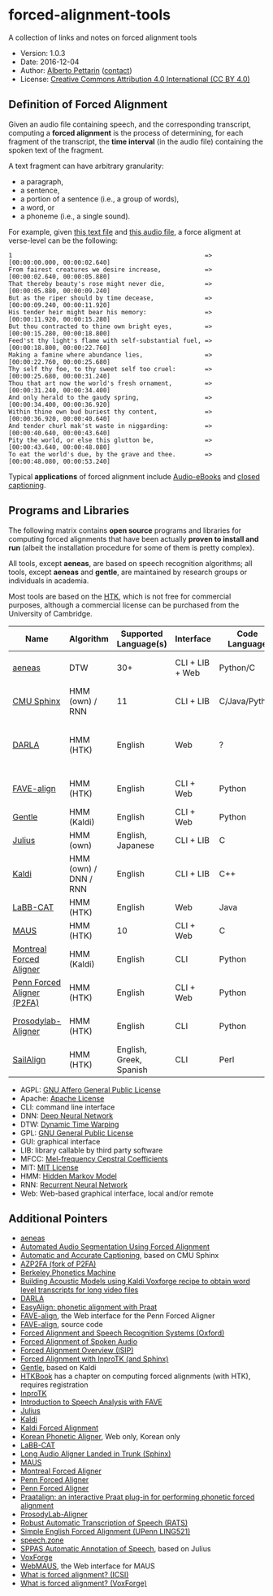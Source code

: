 # forced-alignment-tools

A collection of links and notes on forced alignment tools 

* Version: 1.0.3
* Date: 2016-12-04
* Author: [Alberto Pettarin](http://www.albertopettarin.it/) ([contact](http://www.albertopettarin.it/contact.html))
* License: [Creative Commons Attribution 4.0 International (CC BY 4.0)](https://creativecommons.org/licenses/by/4.0/legalcode)


## Definition of Forced Alignment

Given an audio file containing speech,
and the corresponding transcript,
computing a **forced alignment** is the process of
determining, for each fragment of the transcript,
the **time interval** (in the audio file)
containing the spoken text of the fragment.

A text fragment can have arbitrary granularity:

* a paragraph,
* a sentence,
* a portion of a sentence (i.e., a group of words),
* a word, or
* a phoneme (i.e., a single sound).

For example, given
[this text file](https://raw.githubusercontent.com/readbeyond/aeneas/master/aeneas/tests/res/container/job/assets/p001.xhtml)
and
[this audio file](https://raw.githubusercontent.com/readbeyond/aeneas/master/aeneas/tests/res/container/job/assets/p001.mp3),
a force aligment at verse-level can be the following:

```
1                                                     => [00:00:00.000, 00:00:02.640]
From fairest creatures we desire increase,            => [00:00:02.640, 00:00:05.880]
That thereby beauty's rose might never die,           => [00:00:05.880, 00:00:09.240]
But as the riper should by time decease,              => [00:00:09.240, 00:00:11.920]
His tender heir might bear his memory:                => [00:00:11.920, 00:00:15.280]
But thou contracted to thine own bright eyes,         => [00:00:15.280, 00:00:18.800]
Feed'st thy light's flame with self-substantial fuel, => [00:00:18.800, 00:00:22.760]
Making a famine where abundance lies,                 => [00:00:22.760, 00:00:25.680]
Thy self thy foe, to thy sweet self too cruel:        => [00:00:25.680, 00:00:31.240]
Thou that art now the world's fresh ornament,         => [00:00:31.240, 00:00:34.400]
And only herald to the gaudy spring,                  => [00:00:34.400, 00:00:36.920]
Within thine own bud buriest thy content,             => [00:00:36.920, 00:00:40.640]
And tender churl mak'st waste in niggarding:          => [00:00:40.640, 00:00:43.640]
Pity the world, or else this glutton be,              => [00:00:43.640, 00:00:48.080]
To eat the world's due, by the grave and thee.        => [00:00:48.080, 00:00:53.240]
```

Typical **applications** of forced alignment include
[Audio-eBooks](https://www.readbeyond.it/audioebooks.html) and
[closed captioning](https://en.wikipedia.org/wiki/Closed_captioning).


## Programs and Libraries

The following matrix contains **open source** programs and libraries
for computing forced alignments
that have been actually **proven to install and run**
(albeit the installation procedure for some of them is pretty complex).

All tools, except **aeneas**, are based on speech recognition algorithms;
all tools, except **aeneas** and **gentle**,
are maintained by research groups or individuals in academia.

Most tools are based on the [HTK](http://htk.eng.cam.ac.uk/),
which is not free for commercial purposes,
although a commercial license can be purchased
from the University of Cambridge.

Name | Algorithm | Supported Language(s) | Interface | Code Language | License | Documentation | Mailing List/Forum | Active | Notes
-----|-----------|-----------------------|-----------|---------------|---------|---------------|--------------------|--------|------
[aeneas](https://www.readbeyond.it/aeneas/) | DTW | 30+ | CLI + LIB + Web | Python/C | AGPL | Y | Y | Y | Not based on speech recognition
[CMU Sphinx](http://cmusphinx.sourceforge.net/) | HMM (own) / RNN | 11 | CLI + LIB | C/Java/Python | MIT-like | Y | Y | Y | 
[DARLA](http://darla.dartmouth.edu/cave) | HMM (HTK) | English | Web | ? | ? | Y | N |  N? | Based on Prosodylab-Aligner or YouTube ASR
[FAVE-align](https://github.com/JoFrhwld/FAVE/) | HMM (HTK) | English | CLI + Web | Python | GPL | Y | Y | Y? | acustic models from P2FA
[Gentle](https://lowerquality.com/gentle/) | HMM (Kaldi) | English | CLI + Web | Python | MIT | N | N | Y | Based on Kaldi
[Julius](http://julius.osdn.jp/en_index.php) | HMM (own) | English, Japanese | CLI + LIB | C | MIT-like | Y | Y | N? |
[Kaldi](http://kaldi-asr.org/) | HMM (own) / DNN / RNN | English | CLI + LIB | C++ | Apache | Y | Y | Y | CUDA support
[LaBB-CAT](http://labbcat.sourceforge.net/) | HMM (HTK) | English | Web | Java | GPL | Y | Y | Y |
[MAUS](https://www.phonetik.uni-muenchen.de/forschung/Verbmobil/VM14.7eng.html) | HMM (HTK) | 10 | CLI + Web | C | All rights reserved | README | N | Y |
[Montreal Forced Aligner](https://montrealcorpustools.github.io/Montreal-Forced-Aligner/) | HMM (Kaldi) | English | CLI | Python | MIT | Y | N | Y | Other languages are trainable
[Penn Forced Aligner (P2FA)](https://www.ling.upenn.edu/phonetics/old_website_2015/p2fa/) | HMM (HTK) | English | CLI + Web | Python | ??? | README, Tutorial | N | N? | 
[Prosodylab-Aligner](http://prosodylab.org/tools/aligner/) | HMM (HTK) | English | CLI | Python | ??? | README, Tutorial | N | Y | Other languages are trainable
[SailAlign](https://github.com/nassosoassos/sail_align) | HMM (HTK) | English, Greek, Spanish | CLI | Perl | GPL | README | N | N? |

* AGPL: [GNU Affero General Public License](https://www.gnu.org/licenses/agpl-3.0.html)
* Apache: [Apache License](http://www.apache.org/licenses/LICENSE-2.0)
* CLI: command line interface
* DNN: [Deep Neural Network](https://en.wikipedia.org/wiki/Deep_learning)
* DTW: [Dynamic Time Warping](https://en.wikipedia.org/wiki/Dynamic_time_warping)
* GPL: [GNU General Public License](https://www.gnu.org/licenses/gpl.html)
* GUI: graphical interface
* LIB: library callable by third party software
* MFCC: [Mel-frequency Cepstral Coefficients](https://en.wikipedia.org/wiki/Mel-frequency_cepstrum)
* MIT: [MIT License](https://opensource.org/licenses/MIT)
* HMM: [Hidden Markov Model](https://en.wikipedia.org/wiki/Hidden_Markov_model)
* RNN: [Recurrent Neural Network](https://en.wikipedia.org/wiki/Recurrent_neural_network)
* Web: Web-based graphical interface, local and/or remote


## Additional Pointers

* [aeneas](https://www.readbeyond.it/aeneas/)
* [Automated Audio Segmentation Using Forced Alignment](http://www.voxforge.org/home/dev/autoaudioseg)
* [Automatic and Accurate Captioning](http://www.nmsl.cs.ucsb.edu/proj/autocap/), based on CMU Sphinx
* [AZP2FA (fork of P2FA)](https://github.com/myedibleenso/AZP2FA)
* [Berkeley Phonetics Machine](http://linguistics.berkeley.edu/plab/guestwiki/index.php?title=Berkeley_Phonetics_Machine)
* [Building Acoustic Models using Kaldi Voxforge recipe to obtain word level transcripts for long video files](http://forcedalignment.blogspot.it/2015/06/building-acoustic-models-using-kaldi.html)
* [DARLA](http://darla.dartmouth.edu/cave)
* [EasyAlign: phonetic alignment with Praat](http://latlcui.unige.ch/phonetique/easyalign.php)
* [FAVE-align](http://fave.ling.upenn.edu/), the Web interface for the Penn Forced Aligner
* [FAVE-align](https://github.com/JoFrhwld/FAVE/), source code
* [Forced Alignment and Speech Recognition Systems (Oxford)](http://www.phon.ox.ac.uk/jcoleman/BAAP_ASR.pdf)
* [Forced Alignment of Spoken Audio](https://www.clarin.eu/sites/default/files/Joe_Fruehwald_Oxford_2016.pdf)
* [Forced Alignment Overview (ISIP)](https://www.isip.piconepress.com/projects/speech/software/tutorials/production/fundamentals/v1.0/section_04/s04_04_p01.html)
* [Forced Alignment with InproTK (and Sphinx)](http://www.dsg-bielefeld.de/dsg_wp/forced-alignment-with-inprotk-and-sphinx/)
* [Gentle](https://lowerquality.com/gentle/), based on Kaldi
* [HTKBook](http://htk.eng.cam.ac.uk/docs/docs.shtml) has a chapter on computing forced alignments (with HTK), requires registration
* [InproTK](https://bitbucket.org/inpro/inprotk)
* [Introduction to Speech Analysis with FAVE](https://jofrhwld.github.io/workshop/fave2015.html)
* [Julius](http://julius.osdn.jp/en_index.php)
* [Kaldi](http://kaldi-asr.org/)
* [Kaldi Forced Alignment](http://pages.jh.edu/~echodro1/tutorial/kaldi/kaldi-forcedalignment.html)
* [Korean Phonetic Aligner](http://korean.utsc.utoronto.ca/kpa/), Web only, Korean only
* [LaBB-CAT](http://labbcat.sourceforge.net/)
* [Long Audio Aligner Landed in Trunk (Sphinx)](http://cmusphinx.sourceforge.net/2014/07/long-audio-aligner-landed-in-trunk/)
* [MAUS](https://www.phonetik.uni-muenchen.de/forschung/Verbmobil/VM14.7eng.html)
* [Montreal Forced Aligner](https://montrealcorpustools.github.io/Montreal-Forced-Aligner/)
* [Penn Forced Aligner](https://www.ling.upenn.edu/phonetics/old_website_2015/p2fa/)
* [Penn Forced Aligner](http://pages.jh.edu/~echodro1/tutorial/pfa/pfa-intro.html)
* [Praatalign: an interactive Praat plug-in for performing phonetic forced alignment](https://github.com/dopefishh/praatalign)
* [ProsodyLab-Aligner](http://prosodylab.org/tools/aligner/)
* [Robust Automatic Transcription of Speech (RATS)](http://opencatalog.darpa.mil/RATS.html)
* [Simple English Forced Alignment (UPenn LING521)](http://www.ling.upenn.edu/courses/ling521/NewAligner1a.html)
* [speech.zone](http://www.speech.zone/)
* [SPPAS Automatic Annotation of Speech](http://www.sppas.org/index.html), based on Julius
* [VoxForge](http://www.voxforge.org/)
* [WebMAUS](https://clarin.phonetik.uni-muenchen.de/BASWebServices/index.html#/services/WebMAUSBasic), the Web interface for MAUS
* [What is forced alignment? (ICSI)](http://www1.icsi.berkeley.edu/Speech/faq/forcedalign.html)
* [What is forced alignment? (VoxForge)](http://www.voxforge.org/home/docs/faq/faq/what-is-forced-alignment)



